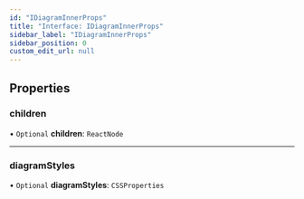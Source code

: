 ```yaml
---
id: "IDiagramInnerProps"
title: "Interface: IDiagramInnerProps"
sidebar_label: "IDiagramInnerProps"
sidebar_position: 0
custom_edit_url: null
---
```


## Properties

### children

• `Optional` **children**: `ReactNode`

___

### diagramStyles

• `Optional` **diagramStyles**: `CSSProperties`
